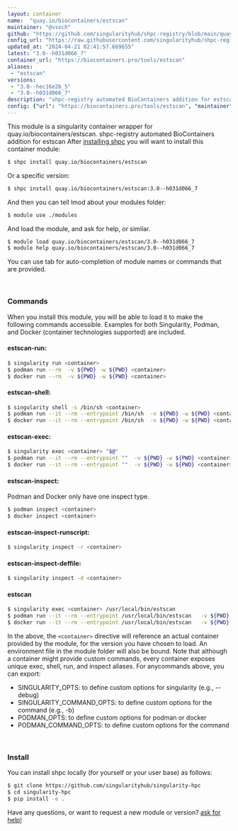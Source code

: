 ```yaml
---
layout: container
name:  "quay.io/biocontainers/estscan"
maintainer: "@vsoch"
github: "https://github.com/singularityhub/shpc-registry/blob/main/quay.io/biocontainers/estscan/container.yaml"
config_url: "https://raw.githubusercontent.com/singularityhub/shpc-registry/main/quay.io/biocontainers/estscan/container.yaml"
updated_at: "2024-04-21 02:41:57.669655"
latest: "3.0--h031d066_7"
container_url: "https://biocontainers.pro/tools/estscan"
aliases:
 - "estscan"
versions:
 - "3.0--hec16e2b_5"
 - "3.0--h031d066_7"
description: "shpc-registry automated BioContainers addition for estscan"
config: {"url": "https://biocontainers.pro/tools/estscan", "maintainer": "@vsoch", "description": "shpc-registry automated BioContainers addition for estscan", "latest": {"3.0--h031d066_7": "sha256:0fcc71bbb0929968554b5e7c24d0950f46f79cdf8b1ac3e65515964c9d52d5f9"}, "tags": {"3.0--hec16e2b_5": "sha256:e1cae8e2e2a630e0874baf23b795a4474cc63a04f2839534d36c5c4b8f839892", "3.0--h031d066_7": "sha256:0fcc71bbb0929968554b5e7c24d0950f46f79cdf8b1ac3e65515964c9d52d5f9"}, "docker": "quay.io/biocontainers/estscan", "aliases": {"estscan": "/usr/local/bin/estscan"}}
---
```


This module is a singularity container wrapper for quay.io/biocontainers/estscan.
shpc-registry automated BioContainers addition for estscan
After [installing shpc](#install) you will want to install this container module:


```bash
$ shpc install quay.io/biocontainers/estscan
```

Or a specific version:

```bash
$ shpc install quay.io/biocontainers/estscan:3.0--h031d066_7
```

And then you can tell lmod about your modules folder:

```bash
$ module use ./modules
```

And load the module, and ask for help, or similar.

```bash
$ module load quay.io/biocontainers/estscan/3.0--h031d066_7
$ module help quay.io/biocontainers/estscan/3.0--h031d066_7
```

You can use tab for auto-completion of module names or commands that are provided.

<br>

### Commands

When you install this module, you will be able to load it to make the following commands accessible.
Examples for both Singularity, Podman, and Docker (container technologies supported) are included.

#### estscan-run:

```bash
$ singularity run <container>
$ podman run --rm  -v ${PWD} -w ${PWD} <container>
$ docker run --rm  -v ${PWD} -w ${PWD} <container>
```

#### estscan-shell:

```bash
$ singularity shell -s /bin/sh <container>
$ podman run --it --rm --entrypoint /bin/sh  -v ${PWD} -w ${PWD} <container>
$ docker run --it --rm --entrypoint /bin/sh  -v ${PWD} -w ${PWD} <container>
```

#### estscan-exec:

```bash
$ singularity exec <container> "$@"
$ podman run --it --rm --entrypoint ""  -v ${PWD} -w ${PWD} <container> "$@"
$ docker run --it --rm --entrypoint ""  -v ${PWD} -w ${PWD} <container> "$@"
```

#### estscan-inspect:

Podman and Docker only have one inspect type.

```bash
$ podman inspect <container>
$ docker inspect <container>
```

#### estscan-inspect-runscript:

```bash
$ singularity inspect -r <container>
```

#### estscan-inspect-deffile:

```bash
$ singularity inspect -d <container>
```


#### estscan

```bash
$ singularity exec <container> /usr/local/bin/estscan
$ podman run --it --rm --entrypoint /usr/local/bin/estscan   -v ${PWD} -w ${PWD} <container> -c " $@"
$ docker run --it --rm --entrypoint /usr/local/bin/estscan   -v ${PWD} -w ${PWD} <container> -c " $@"
```



In the above, the `<container>` directive will reference an actual container provided
by the module, for the version you have chosen to load. An environment file in the
module folder will also be bound. Note that although a container
might provide custom commands, every container exposes unique exec, shell, run, and
inspect aliases. For anycommands above, you can export:

 - SINGULARITY_OPTS: to define custom options for singularity (e.g., --debug)
 - SINGULARITY_COMMAND_OPTS: to define custom options for the command (e.g., -b)
 - PODMAN_OPTS: to define custom options for podman or docker
 - PODMAN_COMMAND_OPTS: to define custom options for the command

<br>

### Install

You can install shpc locally (for yourself or your user base) as follows:

```bash
$ git clone https://github.com/singularityhub/singularity-hpc
$ cd singularity-hpc
$ pip install -e .
```

Have any questions, or want to request a new module or version? [ask for help!](https://github.com/singularityhub/singularity-hpc/issues)